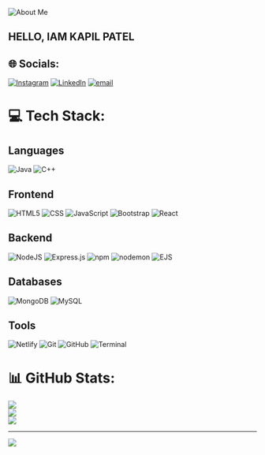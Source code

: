 ![About Me](https://img.shields.io/badge/About%20Me-%23000000.svg?style=for-the-badge&logo=info&logoColor=white)
## HELLO, IAM KAPIL PATEL


## 🌐 Socials:
[![Instagram](https://img.shields.io/badge/Instagram-%23E4405F.svg?logo=Instagram&logoColor=white)](https://instagram.com/https://www.instagram.com/stories/thekapilpatel_/) [![LinkedIn](https://img.shields.io/badge/LinkedIn-%230077B5.svg?logo=linkedin&logoColor=white)](https://linkedin.com/in/https://www.linkedin.com/in/thekapilpatel/) [![email](https://img.shields.io/badge/Email-D14836?logo=gmail&logoColor=white)](mailto:KAPILPATELINFO@GMAIL.COM) 

# 💻 Tech Stack:

## Languages
![Java](https://img.shields.io/badge/java-%23ED8B00.svg?style=for-the-badge&logo=openjdk&logoColor=white) 
![C++](https://img.shields.io/badge/c%2B%2B-%2300599C.svg?style=for-the-badge&logo=c%2B%2B&logoColor=white)

## Frontend
![HTML5](https://img.shields.io/badge/html5-%23E34F26.svg?style=for-the-badge&logo=html5&logoColor=white) 
![CSS](https://img.shields.io/badge/css-%231572B6.svg?style=for-the-badge&logo=css3&logoColor=white)
![JavaScript](https://img.shields.io/badge/javascript-%23323330.svg?style=for-the-badge&logo=javascript&logoColor=%23F7DF1E)
![Bootstrap](https://img.shields.io/badge/bootstrap-%238511FA.svg?style=for-the-badge&logo=bootstrap&logoColor=white)
![React](https://img.shields.io/badge/react-%2361DAFB.svg?style=for-the-badge&logo=react&logoColor=white)

## Backend
![NodeJS](https://img.shields.io/badge/node.js-6DA55F?style=for-the-badge&logo=node.js&logoColor=white) 
![Express.js](https://img.shields.io/badge/express.js-%23404d59.svg?style=for-the-badge&logo=express&logoColor=%2361DAFB)
![npm](https://img.shields.io/badge/npm-%23000000.svg?style=for-the-badge&logo=npm&logoColor=white)
![nodemon](https://img.shields.io/badge/nodemon-%23404d59.svg?style=for-the-badge&logo=nodemon&logoColor=white)
![EJS](https://img.shields.io/badge/ejs-%23B4CA65.svg?style=for-the-badge&logo=ejs&logoColor=black)

## Databases
![MongoDB](https://img.shields.io/badge/MongoDB-%234ea94b.svg?style=for-the-badge&logo=mongodb&logoColor=white)
![MySQL](https://img.shields.io/badge/mysql-4479A1.svg?style=for-the-badge&logo=mysql&logoColor=white) 

## Tools
![Netlify](https://img.shields.io/badge/netlify-%23000000.svg?style=for-the-badge&logo=netlify&logoColor=#00C7B7)
![Git](https://img.shields.io/badge/git-%23F05033.svg?style=for-the-badge&logo=git&logoColor=white) 
![GitHub](https://img.shields.io/badge/github-%23121011.svg?style=for-the-badge&logo=github&logoColor=white)
![Terminal](https://img.shields.io/badge/terminal-%23000000.svg?style=for-the-badge&logo=gnome-terminal&logoColor=white)
# 📊 GitHub Stats:
![](https://github-readme-stats.vercel.app/api?username=thekapilpatel&theme=default&hide_border=false&include_all_commits=true&count_private=false)<br/>
![](https://nirzak-streak-stats.vercel.app/?user=thekapilpatel&theme=default&hide_border=false)<br/>
![](https://github-readme-stats.vercel.app/api/top-langs/?username=thekapilpatel&theme=default&hide_border=false&include_all_commits=true&count_private=false&layout=compact)

---
[![](https://visitcount.itsvg.in/api?id=thekapilpatel&icon=1&color=0)](https://visitcount.itsvg.in)

<!-- Proudly created with GPRM ( https://gprm.itsvg.in ) -->
